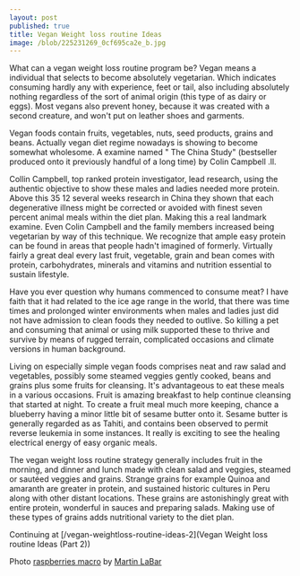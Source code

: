 ```yaml
---
layout: post
published: true
title: Vegan Weight loss routine Ideas
image: /blob/225231269_0cf695ca2e_b.jpg
---
```


What can a vegan weight loss routine program be? Vegan means a individual that selects to become absolutely vegetarian. Which indicates consuming hardly any with experience, feet or tail, also including absolutely nothing regardless of the sort of animal origin (this type of as dairy or eggs). Most vegans also prevent honey, because it was created with a second creature, and won't put on leather shoes and garments.

Vegan foods contain fruits, vegetables, nuts, seed products, grains and beans. Actually vegan diet regime nowadays is showing to become somewhat wholesome. A examine named " The China Study" (bestseller produced onto it previously handful of a long time) by Colin Campbell .ll.

Collin Campbell, top ranked protein investigator, lead research, using the authentic objective to show these males and ladies needed more protein. Above this 35 12 several weeks research in China they shown that each degenerative illness might be corrected or avoided with finest seven percent animal meals within the diet plan. Making this a real landmark examine. Even Colin Campbell and the family members increased being vegetarian by way of this technique. We recognize that ample easy protein can be found in areas that people hadn't imagined of formerly. Virtually fairly a great deal every last fruit, vegetable, grain and bean comes with protein, carbohydrates, minerals and vitamins and nutrition essential to sustain lifestyle.

Have you ever question why humans commenced to consume meat? I have faith that it had related to the ice age range in the world, that there was time times and prolonged winter environments when males and ladies just did not have admission to clean foods they needed to outlive. So killing a pet and consuming that animal or using milk supported these to thrive and survive by means of rugged terrain, complicated occasions and climate versions in human background.

Living on especially simple vegan foods comprises neat and raw salad and vegetables, possibly some steamed veggies gently cooked, beans and grains plus some fruits for cleansing. It's advantageous to eat these meals in a various occasions. Fruit is amazing breakfast to help continue cleansing that started at night. To create a fruit meal much more keeping, chance a blueberry having a minor little bit of sesame butter onto it. Sesame butter is generally regarded as as Tahiti, and contains been observed to permit reverse leukemia in some instances. It really is exciting to see the healing electrical energy of easy organic meals.

The vegan weight loss routine strategy generally includes fruit in the morning, and dinner and lunch made with clean salad and veggies, steamed or sautéed veggies and grains. Strange grains for example Quinoa and amaranth are greater in protein, and sustained historic cultures in Peru along with other distant locations. These grains are astonishingly great with entire protein, wonderful in sauces and preparing salads. Making use of these types of grains adds nutritional variety to the diet plan.

Continuing at [/vegan-weightloss-routine-ideas-2](Vegan Weight loss routine Ideas (Part 2))

Photo [raspberries macro](https://www.flickr.com/photos/calliope/225231269) by [Martin LaBar](https://www.flickr.com/photos/calliope/)